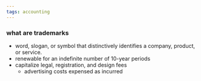 ```yaml
---
tags: accounting
---
```


### what are trademarks
- word, slogan, or symbol that distinctively identifies a company, product, or service.
- renewable for an indefinite number of 10-year periods
- capitalize legal, registration, and design fees
	- advertising costs expensed as incurred
